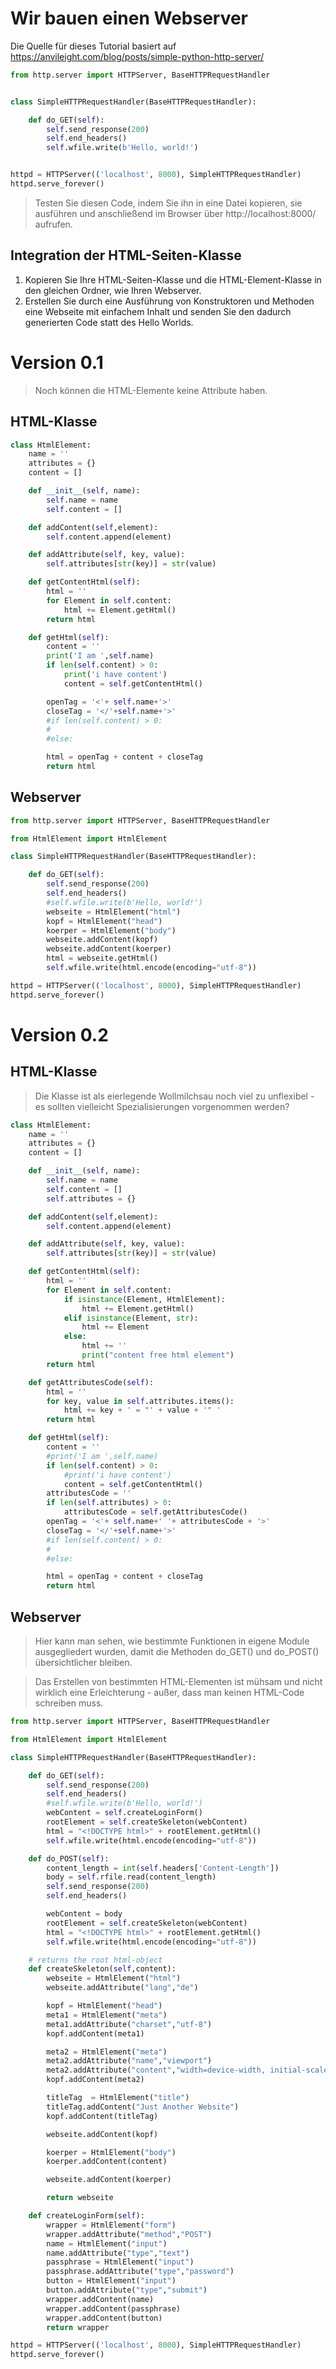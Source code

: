 Wir bauen einen Webserver
====================

Die Quelle für dieses Tutorial basiert auf https://anvileight.com/blog/posts/simple-python-http-server/

~~~python
from http.server import HTTPServer, BaseHTTPRequestHandler


class SimpleHTTPRequestHandler(BaseHTTPRequestHandler):

    def do_GET(self):
        self.send_response(200)
        self.end_headers()
        self.wfile.write(b'Hello, world!')


httpd = HTTPServer(('localhost', 8000), SimpleHTTPRequestHandler)
httpd.serve_forever()
~~~

> Testen Sie diesen Code, indem Sie ihn in eine Datei kopieren, sie ausführen und anschließend im Browser über http://localhost:8000/ aufrufen.

## Integration der HTML-Seiten-Klasse

1. Kopieren Sie Ihre HTML-Seiten-Klasse und die HTML-Element-Klasse in den gleichen Ordner, wie Ihren Webserver.
1. Erstellen Sie durch eine Ausführung von Konstruktoren und Methoden eine Webseite mit einfachem Inhalt und senden Sie den dadurch generierten Code statt des Hello Worlds.

# Version 0.1

> Noch können die HTML-Elemente keine Attribute haben.

## HTML-Klasse

~~~python
class HtmlElement:
    name = ''
    attributes = {}
    content = []

    def __init__(self, name):
        self.name = name
        self.content = []

    def addContent(self,element):
        self.content.append(element)

    def addAttribute(self, key, value):
        self.attributes[str(key)] = str(value)

    def getContentHtml(self):
        html = ''
        for Element in self.content:
            html += Element.getHtml()
        return html

    def getHtml(self):
        content = ''
        print('I am ',self.name)
        if len(self.content) > 0:
            print('i have content')
            content = self.getContentHtml()

        openTag = '<'+ self.name+'>'
        closeTag = '</'+self.name+'>'
        #if len(self.content) > 0:
        #
        #else:

        html = openTag + content + closeTag
        return html
~~~

## Webserver

~~~python
from http.server import HTTPServer, BaseHTTPRequestHandler

from HtmlElement import HtmlElement

class SimpleHTTPRequestHandler(BaseHTTPRequestHandler):

    def do_GET(self):
        self.send_response(200)
        self.end_headers()
        #self.wfile.write(b'Hello, world!')
        webseite = HtmlElement("html")
        kopf = HtmlElement("head")
        koerper = HtmlElement("body")
        webseite.addContent(kopf)
        webseite.addContent(koerper)
        html = webseite.getHtml()
        self.wfile.write(html.encode(encoding="utf-8"))

httpd = HTTPServer(('localhost', 8000), SimpleHTTPRequestHandler)
httpd.serve_forever()
~~~

# Version 0.2

## HTML-Klasse

> Die Klasse ist als eierlegende Wollmilchsau noch viel zu unflexibel - es sollten vielleicht Spezialisierungen vorgenommen werden?

~~~python
class HtmlElement:
    name = ''
    attributes = {}
    content = []

    def __init__(self, name):
        self.name = name
        self.content = []
        self.attributes = {}

    def addContent(self,element):
        self.content.append(element)

    def addAttribute(self, key, value):
        self.attributes[str(key)] = str(value)

    def getContentHtml(self):
        html = ''
        for Element in self.content:
            if isinstance(Element, HtmlElement):
                html += Element.getHtml()
            elif isinstance(Element, str):
                html += Element
            else:
                html += ''
                print("content free html element")
        return html

    def getAttributesCode(self):
        html = ''
        for key, value in self.attributes.items():
            html += key + ' = "' + value + '" '
        return html

    def getHtml(self):
        content = ''
        #print('I am ',self.name)
        if len(self.content) > 0:
            #print('i have content')
            content = self.getContentHtml()
        attributesCode = ''
        if len(self.attributes) > 0:
            attributesCode = self.getAttributesCode()
        openTag = '<'+ self.name+' '+ attributesCode + '>'
        closeTag = '</'+self.name+'>'
        #if len(self.content) > 0:
        #
        #else:

        html = openTag + content + closeTag
        return html
~~~

## Webserver

> Hier kann man sehen, wie bestimmte Funktionen in eigene Module ausgegliedert wurden, damit die Methoden do_GET() und do_POST() übersichtlicher bleiben.

> Das Erstellen von bestimmten HTML-Elementen ist mühsam und nicht wirklich eine Erleichterung - außer, dass man keinen HTML-Code schreiben muss.

~~~python
from http.server import HTTPServer, BaseHTTPRequestHandler

from HtmlElement import HtmlElement

class SimpleHTTPRequestHandler(BaseHTTPRequestHandler):

    def do_GET(self):
        self.send_response(200)
        self.end_headers()
        #self.wfile.write(b'Hello, world!')
        webContent = self.createLoginForm()
        rootElement = self.createSkeleton(webContent)
        html = "<!DOCTYPE html>" + rootElement.getHtml()
        self.wfile.write(html.encode(encoding="utf-8"))

    def do_POST(self):
        content_length = int(self.headers['Content-Length'])
        body = self.rfile.read(content_length)
        self.send_response(200)
        self.end_headers()

        webContent = body
        rootElement = self.createSkeleton(webContent)
        html = "<!DOCTYPE html>" + rootElement.getHtml()
        self.wfile.write(html.encode(encoding="utf-8"))

    # returns the root html-object
    def createSkeleton(self,content):
        webseite = HtmlElement("html")
        webseite.addAttribute("lang","de")

        kopf = HtmlElement("head")
        meta1 = HtmlElement("meta")
        meta1.addAttribute("charset","utf-8")
        kopf.addContent(meta1)

        meta2 = HtmlElement("meta")
        meta2.addAttribute("name","viewport")
        meta2.addAttribute("content","width=device-width, initial-scale=1.0")
        kopf.addContent(meta2)

        titleTag  = HtmlElement("title")
        titleTag.addContent("Just Another Website")
        kopf.addContent(titleTag)

        webseite.addContent(kopf)

        koerper = HtmlElement("body")
        koerper.addContent(content)

        webseite.addContent(koerper)

        return webseite

    def createLoginForm(self):
        wrapper = HtmlElement("form")
        wrapper.addAttribute("method","POST")
        name = HtmlElement("input")
        name.addAttribute("type","text")
        passphrase = HtmlElement("input")
        passphrase.addAttribute("type","password")
        button = HtmlElement("input")
        button.addAttribute("type","submit")
        wrapper.addContent(name)
        wrapper.addContent(passphrase)
        wrapper.addContent(button)
        return wrapper

httpd = HTTPServer(('localhost', 8000), SimpleHTTPRequestHandler)
httpd.serve_forever()
~~~
